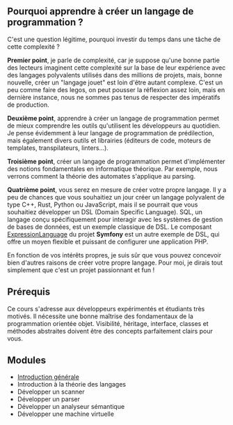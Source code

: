 ## Pourquoi apprendre à créer un langage de programmation ?
C'est une question légitime, pourquoi investir du temps dans une tâche de cette complexité ? 

**Premier point**, je parle de complexité, car je suppose qu'une bonne partie des lecteurs imaginent cette complexité sur la base de leur expérience avec des langages polyvalents utilisés dans des millions de projets, mais, bonne nouvelle, créer un "langage jouet" est loin d'être autant complexe. C'est un peu comme faire des legos, on peut pousser la réflexion assez loin, mais en dernière instance, nous ne sommes pas tenus de respecter des impératifs de production.

**Deuxième point**, apprendre à créer un langage de programmation permet de mieux comprendre les outils qu'utilisent les développeurs au quotidien. Je pense évidemment à leur langage de programmation de prédilection, mais également divers outils et librairies (éditeurs de code, moteurs de templates, transpilateurs, linters...).

**Troisième point**, créer un langage de programmation permet d'implémenter des notions fondamentales en informatique théorique. Par exemple, nous verrons comment la théorie des automates s'applique au parsing.

**Quatrième point**, vous serez en mesure de créer votre propre langage. Il y a peu de chances que vous souhaitiez un jour créer un langage polyvalent de type C++, Rust, Python ou JavaScript, mais il se pourrait que vous souhaitiez développer un DSL (Domain Specific Language). SQL, un langage conçu spécifiquement pour interagir avec les systèmes de gestion de bases de données, est un exemple classique de DSL. Le composant [ExpressionLanguage](https://symfony.com/doc/current/components/expression_language.html) du projet **Symfony** est un autre exemple de DSL, qui offre un moyen flexible et puissant de configurer une application PHP.

En fonction de vos intérêts propres, je suis sûr que vous pouvez concevoir bien d'autres raisons de créer votre propre langage. Pour moi, je dirais tout simplement que c'est un projet passionnant et fun !

## Prérequis 
Ce cours s'adresse aux développeurs expérimentés et étudiants très motivés. Il nécessite une bonne maîtrise des fondamentaux de la programmation orientée objet.
Visibilité, héritage, interface, classes et méthodes abstraites doivent être des concepts parfaitement clairs pour vous.

## Modules
- [Introduction générale](https://github.com/jean-michelet/create-programming-language-ts/blob/main/fr/0/introduction.md)
- Introduction à la théorie des langages
- Développer un scanner
- Développer un parser
- Développer un analyseur sémantique
- Développer une machine virtuelle

